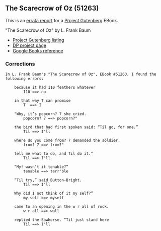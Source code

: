 ## The Scarecrow of Oz (51263) ##

This is an [errata report][1] for a [Project Gutenberg][2] EBook.

[1]: https://www.gutenberg.org/help/errata.html
[2]: https://www.gutenberg.org

"The Scarecrow of Oz" by L. Frank Baum

- [Project Gutenberg listing][3]
- [DP project page][4]
- [Google Books reference][5]

[3]: https://www.gutenberg.org/ebooks/51263
[4]: https://www.pgdp.net/c/project.php?id=projectID56285c5770b33&detail_level=3
[5]: https://www.google.com/books/edition/The_Scarecrow_of_Oz/lam1K-LQB8EC?hl=en&gbpv=1&dq=intitle:scarecrow+intitle:of+intitle:oz&printsec=frontcover

### Corrections

```
In L. Frank Baum's "The Scarecrow of Oz", EBook #51263, I found the following errors:

    because it had 110 feathers whatever
        110 ==> no

    in that way T can promise
        T  ==> I

    "Why, it’s popcorn? 7 she cried.
        popcorn? 7 ==> popcorn?"

    the bird that had first spoken said: “Til go, for one.”
        Til ==> I'll

    where do you come from? 7 demanded the soldier.
        from? 7 ==> from?"

    tell me what to do, and Til do it.”
        Til ==> I'll

    “My! wasn’t it tenable?”
        tenable ==> terr'ble

    “Til try,” said Button-Bright.
        Til ==> I'll

    Why did I not think of it my self?”
        my self ==> myself

    came to an opening in the w r all of rock.
        w r all ==> wall

    replied the Sawhorse. “Til just stand here
        Til ==> I'll
```
